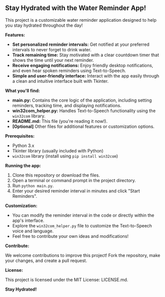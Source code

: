 ##  Stay Hydrated with the Water Reminder App!

This project is a customizable water reminder application designed to help you stay hydrated throughout the day! 

**Features:**

* **Set personalized reminder intervals:** Get notified at your preferred intervals to never forget to drink water.
* **Track remaining time:** Stay motivated with a clear countdown timer that shows the time until your next reminder.
* **Receive engaging notifications:** Enjoy friendly desktop notifications, and even hear spoken reminders using Text-to-Speech.
* **Simple and user-friendly interface:** Interact with the app easily through a clean and intuitive interface built with Tkinter.

**What you'll find:**

* **main.py:** Contains the core logic of the application, including setting reminders, tracking time, and displaying notifications.
* **win32com_helper.py:** Handles Text-to-Speech functionality using the `win32com` library.
* **README.md:** This file (you're reading it now!).
* **[Optional]** Other files for additional features or customization options.

**Prerequisites:**

* Python 3.x
* Tkinter library (usually included with Python)
* `win32com` library (install using `pip install win32com`)

**Running the app:**

1. Clone this repository or download the files.
2. Open a terminal or command prompt in the project directory.
3. Run `python main.py`.
4. Enter your desired reminder interval in minutes and click "Start Reminders".

**Customization:**

* You can modify the reminder interval in the code or directly within the app's interface.
* Explore the `win32com_helper.py` file to customize the Text-to-Speech voice and language.
* Feel free to contribute your own ideas and modifications!

**Contribute:**

We welcome contributions to improve this project! Fork the repository, make your changes, and create a pull request.

**License:**

This project is licensed under the MIT License: LICENSE.md.

**Stay Hydrated!** 
